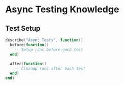 # Async Testing Knowledge

## Test Setup
```lua
describe("Async Tests", function()
  before(function()
    -- Setup runs before each test
  end)
  
  after(function()
    -- Cleanup runs after each test
  end)
end)
```